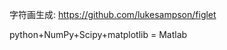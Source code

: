 字符画生成: https://github.com/lukesampson/figlet

python+NumPy+Scipy+matplotlib = Matlab






































































































